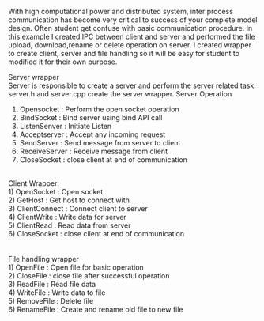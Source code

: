 With high computational power and distributed system, inter process communication has become very critical to success of your complete model design. Often student get confuse with basic communication procedure. 
In this example I created IPC between client and server and performed the file upload, download,rename or delete operation on server. I created wrapper to create client, server and file handling so it will be easy for student to modified it for their own purpose.

Server wrapper
<br/>Server is responsible to create a server and perform the server related task. server.h and server.cpp create the server wrapper. 
Server Operation
  1) Opensocket : Perform the open socket operation
  2) BindSocket : Bind server using bind API call
  3) ListenSenver : Initiate Listen
  4) Acceptserver : Accept any incoming request
  5) SendServer :  Send message from server to client
  6) ReceiveServer : Receive message from client
  7) CloseSocket : close client at end of communication
  
 <br/> Client Wrapper: 
   <br/> 1) OpenSocket : Open socket
   <br/> 2) GetHost : Get host to connect with
  <br/>  3) ClientConnect : Connect client to server
  <br/>  4) ClientWrite :  Write data for server
  <br/>  5) ClientRead : Read data from server
  <br/>  6) CloseSocket :  close client at end of communication
 <br/>   
 <br/> File handling wrapper
<br/>    1) OpenFile : Open file for basic operation
<br/>    2) CloseFile :  close file after successful operation
<br/>    3) ReadFile : Read file data
<br/>    4) WriteFile : Write data to file
<br/>    5) RemoveFile : Delete file
<br/>    6) RenameFile : Create and rename old file to new file
    
